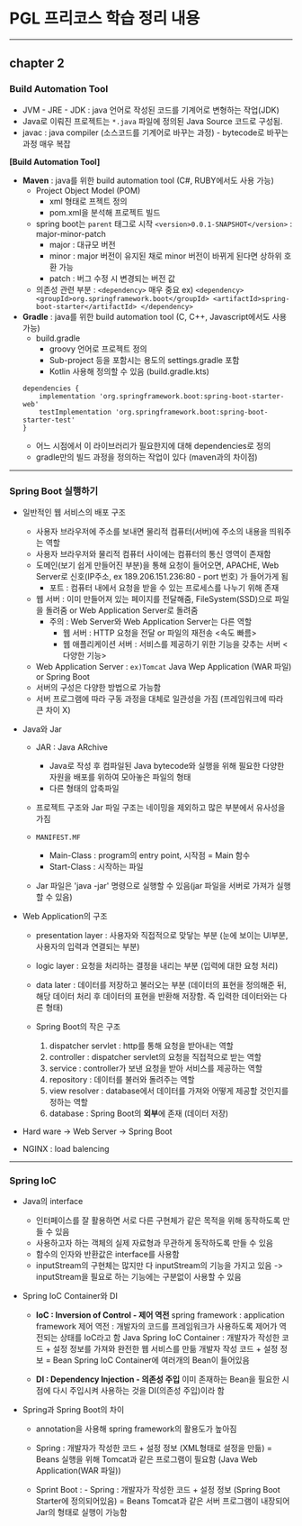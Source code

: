 # PGL 프리코스 학습 정리 내용

------

## chapter 2

### Build Automation Tool
- JVM - JRE - JDK : java 언어로 작성된 코드를 기계어로 변형하는 작업(JDK)
- Java로 이뤄진 프로젝트는 `*.java` 파일에 정의된 Java Source 코드로 구성됨.
- javac : java compiler (소스코드를 기계어로 바꾸는 과정) - bytecode로 바꾸는 과정 매우 복잡

**[Build Automation Tool]**
- **Maven** : java를 위한 build automation tool (C#, RUBY에서도 사용 가능)
    - Project Object Model (POM)
         - xml 형태로 프젝트 정의
         - pom.xml을 분석해 프로젝트 빌드
    - spring boot는 `parent` 태그로 시작
    `<version>0.0.1-SNAPSHOT</version>` : major-minor-patch
        - major : 대규모 버전
        - minor : major 버전이 유지된 채로 minor 버전이 바뀌게 된다면 상하위 호환 가능
        - patch : 버그 수정 시 변경되는 버전 값
    - 의존성 관련 부분 : `<dependency>` 매우 중요
        ex) ```
            <dependency>
                <groupId>org.springframework.boot</groupId>
                <artifactId>spring-boot-starter</artifactId>
            </dependency>
            ```
- **Gradle** : java를 위한 build automation tool (C, C++, Javascript에서도 사용 가능)
    - build.gradle
        - groovy 언어로 프로젝트 정의
        - Sub-project 등을 포함시는 용도의 settings.gradle 포함
        - Kotlin 사용해 정의할 수 있음 (build.gradle.kts)
    ```
    dependencies {
	    implementation 'org.springframework.boot:spring-boot-starter-web'
	    testImplementation 'org.springframework.boot:spring-boot-starter-test'
    }
    ```
    - 어느 시점에서 이 라이브러리가 필요한지에 대해 dependencies로 정의
    - gradle만의 빌드 과정을 정의하는 작업이 있다 (maven과의 차이점)

------

### Spring Boot 실행하기
- 일반적인 웹 서비스의 배포 구조
    - 사용자 브라우저에 주소를 보내면 물리적 컴퓨터(서버)에 주소의 내용을 띄워주는 역할
    - 사용자 브라우저와 물리적 컴퓨터 사이에는 컴퓨터의 통신 영역이 존재함
    - 도메인(보기 쉽게 만들어진 부분)을 통해 요청이 들어오면, APACHE, Web Server로 신호(IP주소, ex 189.206.151.236:80 - port 번호) 가 들어가게 됨
        - 포트 : 컴퓨터 내에서 요청을 받을 수 있는 프로세스를 나누기 위해 존재
    - 웹 서버 : 이미 만들어져 있는 페이지를 전달해줌, FileSystem(SSD)으로 파일을 돌려줌 or Web Application Server로 돌려줌
        - 주의 : Web Server와 Web Application Server는 다른 역할
            - 웹 서버 : HTTP 요청을 전달 or 파일의 재전송 <속도 빠름>
            - 웹 애플리케이션 서버 : 서비스를 제공하기 위한 기능을 갖추는 서버 <다양한 기능>
    - Web Application Server : `ex)Tomcat` Java Wep Application (WAR 파일) or Spring Boot
    - 서버의 구성은 다양한 방법으로 가능함
    - 서버 프로그램에 따라 구동 과정을 대체로 일관성을 가짐 (프레임워크에 따라 큰 차이 X)

- Java와 Jar
    - JAR : Java ARchive
        - Java로 작성 후 컴파일된 Java bytecode와 실행을 위해 필요한 다양한 자원을 배포를 위하여 모아놓은 파일의 형태
        - 다른 형태의 압축파일
    - 프로젝트 구조와 Jar 파일 구조는 네이밍을 제외하고 많은 부분에서 유사성을 가짐

    - `MANIFEST.MF`
        - Main-Class : program의 entry point, 시작점 = Main 함수
        - Start-Class : 시작하는 파일

    - Jar 파일은 'java -jar' 명령으로 실행할 수 있음(jar 파일을 서버로 가져가 실행할 수 있음)

- Web Application의 구조
    - presentation layer : 사용자와 직접적으로 맞닿는 부분 (눈에 보이는 UI부분, 사용자의 입력과 연결되는 부분)
    - logic layer : 요청을 처리하는 결정을 내리는 부분 (입력에 대한 요청 처리)
    - data later : 데이터를 저장하고 불러오는 부분 (데이터의 표현을 정의해준 뒤, 해당 데이터 처리 후 데이터의 표현을 반환해 저장함. 즉 입력한 데이터와는 다른 형태)

    - Spring Boot의 작은 구조
        1. dispatcher servlet : http를 통해 요청을 받아내는 역할
        2. controller : dispatcher servlet의 요청을 직접적으로 받는 역할
        3. service : controller가 보낸 요청을 받아 서비스를 제공하는 역할
        4. repository : 데이터를 불러와 돌려주는 역할
        5. view resolver : database에서 데이터를 가져와 어떻게 제공할 것인지를 정하는 역할
        6. database : Spring Boot의 **외부**에 존재 (데이터 저장)

- Hard ware -> Web Server -> Spring Boot
- NGINX : load balencing

------

### Spring IoC
- Java의 interface
    - 인터페이스를 잘 활용하면 서로 다른 구현체가 같은 목적을 위해 동작하도록 만들 수 있음
    - 사용하고자 하는 객체의 실제 자료형과 무관하게 동작하도록 만들 수 있음
    - 함수의 인자와 반환값은 interface를 사용함
    - inputStream의 구현체는 많지만 다 inputStream의 기능을 가지고 있음 -> inputStream을 필요로 하는 기능에는 구분없이 사용할 수 있음

- Spring IoC Container와 DI
    - **IoC : Inversion of Control - 제어 역전**
        spring framework : application framework
        제어 역전 : 개발자의 코드를 프레임워크가 사용하도록 제어가 역전되는 상태를 IoC라고 함
        Java Spring IoC Container : 개발자가 작성한 코드 + 설정 정보를 가져와 완전한 웹 서비스를 만듦
        개발자 작성 코드 + 설정 정보 = Bean
        Spring IoC Container에 여러개의 Bean이 들어있음

    - **DI : Dependency Injection - 의존성 주입**
        이미 존재하는 Bean을 필요한 시점에 다시 주입시켜 사용하는 것을 DI(의존성 주입)이라 함 

- Spring과 Spring Boot의 차이
    - annotation을 사용해 spring framework의 활용도가 높아짐

    - Spring : 개발자가 작성한 코드 + 설정 정보 (XML형태로 설정을 만듦) = Beans
        실행을 위해 Tomcat과 같은 프로그램이 필요함 (Java Web Application(WAR 파일))

    - Sprint Boot : - Spring : 개발자가 작성한 코드 + 설정 정보 (Spring Boot Starter에 정의되어있음) = Beans
        Tomcat과 같은 서버 프로그램이 내장되어 Jar의 형태로 실행이 가능함
        

